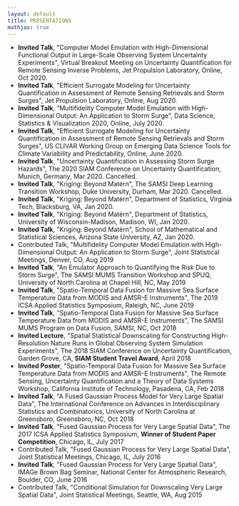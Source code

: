 ```yaml
---
layout: default
title: PRESENTATIONS
mathjax: true
---
```


<p style="line-height: 1.4em;">
<ul> 

<li> <b>Invited Talk</b>, "Computer Model Emulation with High-Dimensional Functional Output in Large-Scale Observing System Uncertainty Experiments", Virtual Breakout Meeting on Uncertainty Quantification for Remote Sensing Inverse Problems, Jet Propulsion Laboratory, Online, Oct 2020.
</li>

<li> <b>Invited Talk</b>, "Efficient Surrogate Modeling for Uncertainty Quantification in Assessment of Remote Sensing Retrievals and Storm Surges", Jet Propulsion Laboratory, Online, Aug 2020.
</li>

<li> <b>Invited Talk</b>, "Multifidelity Computer Model Emulation with High-Dimensional Output: An Application to Storm Surge", Data Science, Statistics & Visualization 2020, Online,  July 2020.
</li>

<li> <b>Invited Talk</b>, "Efficient Surrogate Modeling for Uncertainty Quantification in Assessment of Remote Sensing Retrievals and Storm Surges", US CLIVAR Working Group on Emerging Data Science Tools for Climate Variability and Predictability, Online, June 2020.
</li>

<li> <b>Invited Talk</b>, "Uncertainty Quantification in Assessing Storm Surge Hazards",  The 2020 SIAM Conference on Uncertainty Quantification, Munich, Germany, Mar 2020. Cancelled. </li> 

<li> <b> Invited Talk</b>, "Kriging: Beyond Matérn", The SAMSI Deep Learning Transition Workshop, Duke University, Durham, Mar 2020. Cancelled. </li> 
 
<li> <b> Invited Talk</b>, "Kriging: Beyond Matérn", Department of Statistics, Virginia Tech, Blacksburg, VA, Jan 2020. </li> 

<li> <b> Invited Talk</b>, "Kriging: Beyond Matérn", Department of Statistics, University of Wisconsin-Madison, Madison, WI, Jan 2020. </li> 

<li> <b> Invited Talk</b>, "Kriging: Beyond Matérn", School of Mathematical and Statistical Sciences, Arizona State University, AZ, Jan 2020. </li> 

<li>  Contributed Talk, "Multifidelity Computer Model Emulation with High-Dimensional Output: An Application to Storm Surge", Joint Statistical Meetings, Denver, CO,  Aug 2019  </li> 
   
<li> <b>Invited Talk</b>, "An Emulator Approach to Quantifying the Risk Due to Storm Surge", The SAMSI MUMS Transition Workshop and SPUQ, University of North Carolina at Chapel Hill, NC, May 2019 </li>
  
<li> <b>Invited Talk</b>, "Spatio-Temporal Data Fusion for Massive Sea Surface Temperature Data from MODIS and AMSR-E Instruments", The 2019 ICSA Applied Statistics Symposium, Raleigh, NC, June 2019 </li>
  
<li> <b>Invited Talk</b>, "Spatio-Temporal Data Fusion for Massive Sea Surface Temperature Data from MODIS and AMSR-E Instruments", The SAMSI MUMS Program on Data Fusion, SAMSI, NC, Oct 2018 </li>

<li> <b> Invited Lecture</b>, "Spatial Statistical Downscaling for Constructing High-Resolution Nature Runs in Global Observing System Simulation Experiments", The 2018 SIAM Conference on Uncertainty Quantification, Garden Grove, CA, <b>SIAM Student Travel Award</b>, April 2018 </li>
  
<li> <b>Invited Poster</b>, "Spatio-Temporal Data Fusion for Massive Sea Surface Temperature Data from MODIS and AMSR-E Instruments", The Remote Sensing, Uncertainty Quantification and a Theory of Data Systems Workshop, California Institute of Technology, Pasadena, CA,  Feb 2018 </li>
   
<li> <b>Invited Talk</b>, "A Fused Gaussian Process Model for Very Large Spatial Data", The International Conference on Advances in Interdisciplinary Statistics and Combinatorics, University of North Carolina at Greensboro, Greensboro, NC,  Oct 2018 </li>
   
<li> <b>Invited Talk</b>, "Fused Gaussian Process for Very Large Spatial Data", The 2017 ICSA Applied Statistics Symposium, <b>Winner of Student Paper Competition</b>, Chicago, IL, July 2017 </li>
   
<li> Contributed Talk, "Fused Gaussian Process for Very Large Spatial Data", Joint Statistical Meetings, Chicago, IL, July 2016 </li>
    
<li> <b>Invited Talk</b>, "Fused Gaussian Process for Very Large Spatial Data", IMAGe Brown Bag Seminar, National Center for Atmospheric Research, Boulder, CO,  June 2016 </li>

<li> Contributed Talk, "Conditional Simulation for Downscaling Very Large Spatial Data", Joint Statistical Meetings, Seattle, WA, Aug 2015 </li> 
    
    
</ul>

</p>
